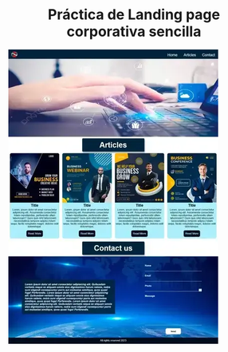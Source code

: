 <h1 align="center">Práctica de Landing page corporativa sencilla</h1>

<img  align="center" src="./assets/img/corporativa-md.webp" alt="corporrativa">

<a href="https://cristian032019.github.io/corporativa/" target="blank" align="center">

